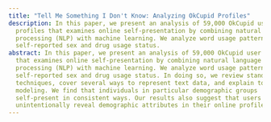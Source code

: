 ```yaml
---
title: "Tell Me Something I Don't Know: Analyzing OkCupid Profiles"
description: In this paper, we present an analysis of 59,000 OkCupid user
  profiles that examines online self-presentation by combining natural language
  processing (NLP) with machine learning. We analyze word usage patterns by
  self-reported sex and drug usage status.
abstract: In this paper, we present an analysis of 59,000 OkCupid user profiles
  that examines online self-presentation by combining natural language
  processing (NLP) with machine learning. We analyze word usage patterns by
  self-reported sex and drug usage status. In doing so, we review standard NLP
  techniques, cover several ways to represent text data, and explain topic
  modeling. We find that individuals in particular demographic groups
  self-present in consistent ways. Our results also suggest that users may
  unintentionally reveal demographic attributes in their online profiles.
---
```


